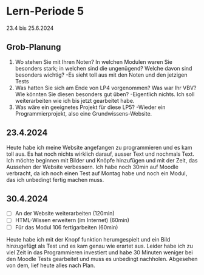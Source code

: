 # Lern-Periode 5

23.4 bis 25.6.2024

## Grob-Planung

1. Wo stehen Sie mit Ihren Noten? In welchen Modulen waren Sie besonders stark; in welchen sind die ungenügend? Welche davon sind besonders wichtig?
   -Es sieht toll aus mit den Noten und den jetzigen Tests
3. Was hatten Sie sich am Ende von LP4 vorgenommen? Was war Ihr VBV? Wie könnten Sie diesen besonders gut üben?
   -Eigentlich nichts. Ich soll weiterarbeiten wie ich bis jetzt gearbeitet habe.
5. Was wäre ein geeignetes Projekt für diese LP5?
   -Wieder ein Programmierprojekt, also eine Grundwissens-Website.
   

## 23.4.2024

Heute habe ich meine Website angefangen zu programmieren und es kam toll aus. Es hat noch nichts wirklich darauf, ausser Text und nochmals Text. Ich möchte beginnen mit Bilder und Knöpfe hinzufügen und mit der Zeit, das Aussehen der Website verbessern. Ich habe noch 30min auf Moodle verbracht, da ich noch einen Test auf Montag habe und noch ein Modul, das ich unbedingt fertig machen muss.

## 30.4.2024

- [ ] An der Website weiterarbeiten (120min)
- [ ] HTML-Wissen erweitern (im Internet) (60min)
- [ ] Für das Modul 106 fertigarbeiten (60min)

Heute habe ich mit der Knopf funktion herumgespielt und ein Bild hinzugefügt als Test und es kam genau wie erartet aus. Leider habe ich zu viel Zeit in das Programmieren investiert und habe 30 Minuten weniger bei den Moodle Tests gearbeitet und muss es unbedingt nachholen. Abgesehen von dem, lief heute alles nach Plan.

